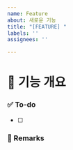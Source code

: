 ```yaml
---
name: Feature
about: 새로운 기능
title: "[FEATURE] "
labels: ''
assignees: ''

---
```


# 🧗 기능 개요

### ✅ To-do
- [ ]

### 📝 Remarks